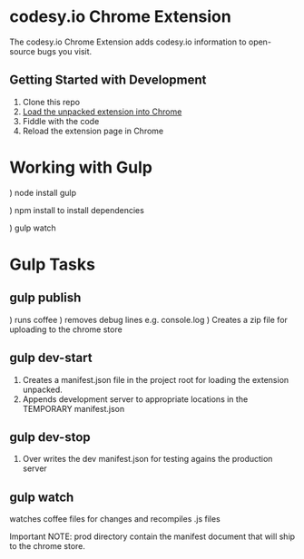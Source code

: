 codesy.io Chrome Extension
==========================

The codesy.io Chrome Extension adds codesy.io information to open-source bugs
you visit.

Getting Started with Development
--------------------------------

1. Clone this repo
2. [Load the unpacked extension into
  Chrome](http://developer.chrome.com/extensions/getstarted.html#unpacked)
3. Fiddle with the code
4. Reload the extension page in Chrome


Working with Gulp
=================

) node install gulp

) npm install to install dependencies

) gulp watch

Gulp Tasks
==========

gulp publish
------------
) runs coffee
) removes debug lines e.g. console.log
) Creates a zip file for uploading to the chrome store

gulp dev-start
--------------
1) Creates a manifest.json file in the project root for loading the extension unpacked.
2) Appends development server to appropriate locations in the TEMPORARY manifest.json

gulp dev-stop
-------------
1) Over writes the dev manifest.json for testing agains the production server

gulp watch
----------
watches coffee files for changes and recompiles .js files 

Important NOTE:  prod directory contain the manifest document that will ship to the chrome store.
